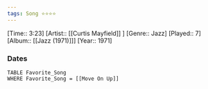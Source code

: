 ```yaml
---
tags: Song ⭐⭐⭐⭐ 
---
```

[Time:: 3:23]
[Artist:: [[Curtis Mayfield]] ]
[Genre:: Jazz]
[Played:: 7]
[Album:: [[Jazz (1971)]]]
[Year:: 1971]
### Dates
````dataview
TABLE Favorite_Song
WHERE Favorite_Song = [[Move On Up]]
````